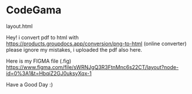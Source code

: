 # CodeGama
layout.html

Hey! 
  i convert pdf to html with https://products.groupdocs.app/conversion/png-to-html (online converter)
please ignore my mistakes, i uploaded the pdf also here.

Here is my FIGMA file (.fig) 
https://www.figma.com/file/sWRNJgQ3R3FtnMnc6s22CT/layout?node-id=0%3A1&t=HbqiZ2GJ0uksyXqx-1

Have a Good Day :)

